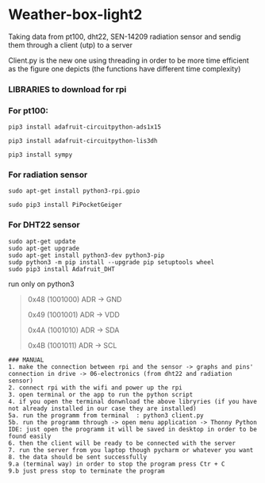 # Weather-box-light2
Taking data from pt100, dht22, SEN-14209 radiation sensor and sendig them through a client (utp) to a server 

Client.py is the new one using threading in order to be more time efficient as the figure one depicts (the functions have different time complexity)


### LIBRARIES to download for rpi

### For pt100:

    pip3 install adafruit-circuitpython-ads1x15
   
    pip3 install adafruit-circuitpython-lis3dh
    
    pip3 install sympy
 ### For radiation sensor
    
    sudo apt-get install python3-rpi.gpio
    
    sudo pip3 install PiPocketGeiger
    
 ### For DHT22 sensor
    sudo apt-get update
    sudo apt-get upgrade
    sudo apt-get install python3-dev python3-pip
    sudp python3 -m pip install --upgrade pip setuptools wheel
    sudo pip3 install Adafruit_DHT

run only on python3 

  >0x48 (1001000) ADR -> GND
  >
  >0x49 (1001001) ADR -> VDD
  >
  >0x4A (1001010) ADR -> SDA
  >
  >0x4B (1001011) ADR -> SCL
    
    ### MANUAL 
    1. make the connection between rpi and the sensor -> graphs and pins' connection in drive -> 06-electronics (from dht22 and radiation sensor)  
    2. connect rpi with the wifi and power up the rpi 
    3. open terminal or the app to run the python script  
    4. if you open the terminal donwnload the above libryries (if you have not already installed in our case they are installed)
    5a. run the programm from terminal  : python3 client.py
    5b. run the programm through -> open menu application -> Thonny Python IDE: just open the programm it will be saved in desktop in order to be found easily 
    6. then the client will be ready to be connected with the server
    7. run the server from you laptop though pycharm or whatever you want
    8. the data should be sent successfully
    9.a (terminal way) in order to stop the program press Ctr + C
    9.b just press stop to terminate the program 
